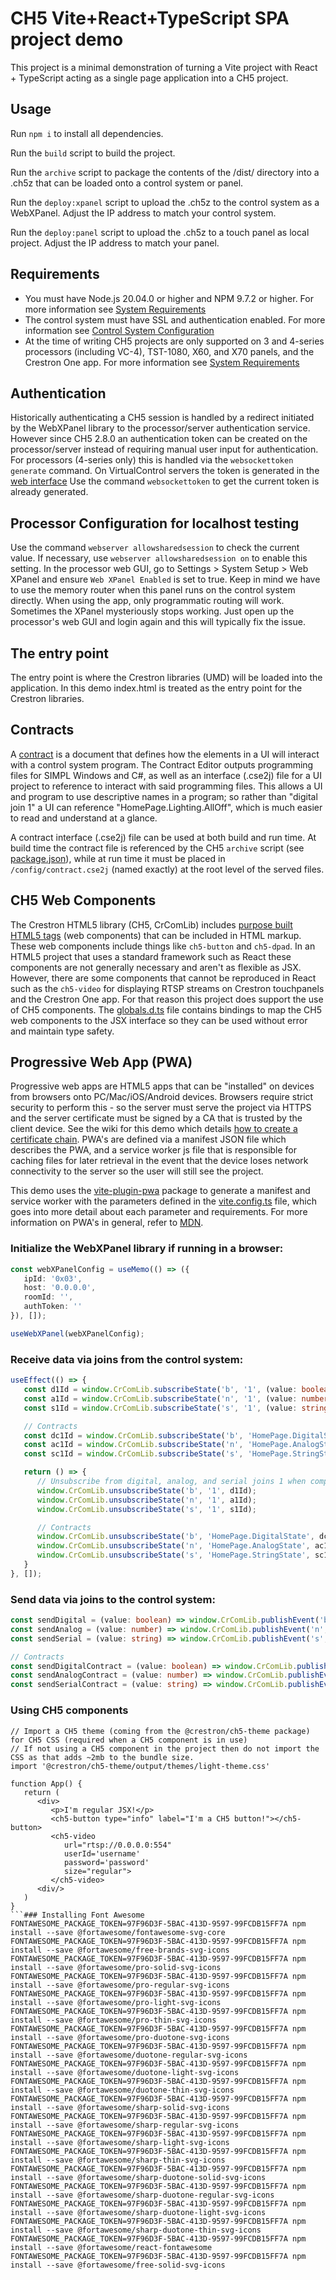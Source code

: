 # CH5 Vite+React+TypeScript SPA project demo

This project is a minimal demonstration of turning a Vite project with React + TypeScript acting as a single page application into a CH5 project.

## Usage
Run `npm i` to install all dependencies.

Run the `build` script to build the project.

Run the `archive` script to package the contents of the /dist/ directory into a .ch5z that can be loaded onto a control system or panel.

Run the `deploy:xpanel` script to upload the .ch5z to the control system as a WebXPanel. Adjust the IP address to match your control system.

Run the `deploy:panel` script to upload the .ch5z to a touch panel as local project. Adjust the IP address to match your panel.

## Requirements
 - You must have Node.js 20.04.0 or higher and NPM 9.7.2 or higher. For more information see [System Requirements](https://sdkcon78221.crestron.com/sdk/Crestron_HTML5UI/Content/Topics/QS-System-Requirements.htm)
 - The control system must have SSL and authentication enabled. For more information see [Control System Configuration](https://sdkcon78221.crestron.com/sdk/Crestron_HTML5UI/Content/Topics/Platforms/X-CS-Settings.htm)
 - At the time of writing CH5 projects are only supported on 3 and 4-series processors (including VC-4), TST-1080, X60, and X70 panels, and the Crestron One app. For more information see [System Requirements](https://sdkcon78221.crestron.com/sdk/Crestron_HTML5UI/Content/Topics/QS-System-Requirements.htm)

## Authentication
Historically authenticating a CH5 session is handled by a redirect initiated by the WebXPanel library to the processor/server authentication service. However since CH5 2.8.0 an authentication token can be created on the processor/server instead of requiring manual user input for authentication. For processors (4-series only) this is handled via the ```websockettoken generate``` command. On VirtualControl servers the token is generated in the [web interface](https://docs.crestron.com/en-us/8912/content/topics/configuration/Web-Configuration.htm?#Tokens)
Use the command ```websockettoken``` to get the current token is already generated.

## Processor Configuration for localhost testing
Use the command ```webserver allowsharedsession``` to check the current value. If necessary, use ```webserver allowsharedsession on``` to enable this setting.
In the processor web GUI, go to Settings > System Setup > Web XPanel and ensure ```Web XPanel Enabled``` is set to true.
Keep in mind we have to use the memory router when this panel runs on the control system directly. When using the app, only programmatic routing will work.
Sometimes the XPanel mysteriously stops working. Just open up the processor's web GUI and login again and this will typically fix the issue.

## The entry point
The entry point is where the Crestron libraries (UMD) will be loaded into the application. In this demo index.html is treated as the entry point for the Crestron libraries.

## Contracts
A [contract](https://sdkcon78221.crestron.com/sdk/Crestron_HTML5UI/Content/Topics/CE-Overview.htm) is a document that defines how the elements in a UI will interact with a control system program. The Contract Editor outputs programming files for SIMPL Windows and C#, as well as an interface (.cse2j) file for a UI project to reference to interact with said programming files. This allows a UI and program to use descriptive names in a program; so rather than "digital join 1" a UI can reference "HomePage.Lighting.AllOff", which is much easier to read and understand at a glance.

A contract interface (.cse2j) file can be used at both build and run time. At build time the contract file is referenced by the CH5 `archive` script (see [package.json](package.json)), while at run time it must be placed in `/config/contract.cse2j` (named exactly) at the root level of the served files.

## CH5 Web Components
The Crestron HTML5 library (CH5, CrComLib) includes [purpose built HTML5 tags](https://sdkcon78221.crestron.com/sdk/Crestron_HTML5UI/Content/Topics/UI-QS-Common-Attribute-Property.htm) (web components) that can be included in HTML markup. These web components include things like `ch5-button` and `ch5-dpad`. In an HTML5 project that uses a standard framework such as React these components are not generally necessary and aren't as flexible as JSX. However, there are some components that cannot be reproduced in React such as the `ch5-video` for displaying RTSP streams on Crestron touchpanels and the Crestron One app. For that reason this project does support the use of CH5 components. The [globals.d.ts](/src/globals.d.ts) file contains bindings to map the CH5 web components to the JSX interface so they can be used without error and maintain type safety.

## Progressive Web App (PWA)
Progressive web apps are HTML5 apps that can be "installed" on devices from browsers onto PC/Mac/iOS/Android devices. Browsers require strict security to perform this - so the server must serve the project via HTTPS and the server certificate must be signed by a CA that is trusted by the client device. See the wiki for this demo which details [how to create a certificate chain](https://github.com/jphillipsCrestron/ch5-react-ts-template/wiki/Creating-a-certificate-chain-(for-PWA)). PWA's are defined via a manifest JSON file which describes the PWA, and a service worker js file that is responsible for caching files for later retrieval in the event that the device loses network connectivity to the server so the user will still see the project.

This demo uses the [vite-plugin-pwa](https://github.com/vite-pwa/vite-plugin-pwa) package to generate a manifest and service worker with the parameters defined in the [vite.config.ts](vite.config.ts) file, which goes into more detail about each parameter and requirements. For more information on PWA's in general, refer to [MDN](https://developer.mozilla.org/en-US/docs/Web/Progressive_web_apps).

### Initialize the WebXPanel library if running in a browser:
```ts
const webXPanelConfig = useMemo(() => ({
   ipId: '0x03',
   host: '0.0.0.0',
   roomId: '',
   authToken: ''
}), []);

useWebXPanel(webXPanelConfig);
```

### Receive data via joins from the control system:
```ts
useEffect(() => {
   const d1Id = window.CrComLib.subscribeState('b', '1', (value: boolean) => setDigitalState(value));
   const a1Id = window.CrComLib.subscribeState('n', '1', (value: number) => setAnalogState(value));
   const s1Id = window.CrComLib.subscribeState('s', '1', (value: string) => setSerialState(value));

   // Contracts
   const dc1Id = window.CrComLib.subscribeState('b', 'HomePage.DigitalState', (value: boolean) => setDigitalContractState(value));
   const ac1Id = window.CrComLib.subscribeState('n', 'HomePage.AnalogState', (value: number) => setAnalogContractState(value));
   const sc1Id = window.CrComLib.subscribeState('s', 'HomePage.StringState', (value: string) => setSerial

   return () => {
      // Unsubscribe from digital, analog, and serial joins 1 when component unmounts
      window.CrComLib.unsubscribeState('b', '1', d1Id);
      window.CrComLib.unsubscribeState('n', '1', a1Id);
      window.CrComLib.unsubscribeState('s', '1', s1Id);

      // Contracts
      window.CrComLib.unsubscribeState('b', 'HomePage.DigitalState', dc1Id);
      window.CrComLib.unsubscribeState('n', 'HomePage.AnalogState', ac1Id);
      window.CrComLib.unsubscribeState('s', 'HomePage.StringState', sc1Id);
   }
}, []);
```

### Send data via joins to the control system:
```ts
const sendDigital = (value: boolean) => window.CrComLib.publishEvent('b', '1', value);
const sendAnalog = (value: number) => window.CrComLib.publishEvent('n', '1', value);
const sendSerial = (value: string) => window.CrComLib.publishEvent('s', '1', value);

// Contracts
const sendDigitalContract = (value: boolean) => window.CrComLib.publishEvent('b', 'HomePage.DigitalEvent', value);
const sendAnalogContract = (value: number) => window.CrComLib.publishEvent('n', 'HomePage.AnalogEvent', value);
const sendSerialContract = (value: string) => window.CrComLib.publishEvent('s', 'HomePage.StringEvent', value);
```

### Using CH5 components
```tsx
// Import a CH5 theme (coming from the @crestron/ch5-theme package) for CH5 CSS (required when a CH5 component is in use)
// If not using a CH5 component in the project then do not import the CSS as that adds ~2mb to the bundle size.
import '@crestron/ch5-theme/output/themes/light-theme.css'

function App() {
   return (
      <div>
         <p>I'm regular JSX!</p>
         <ch5-button type="info" label="I'm a CH5 button!"></ch5-button>
         <ch5-video 
            url="rtsp://0.0.0.0:554" 
            userId='username' 
            password='password' 
            size="regular">
         </ch5-video>
      <div/>
   )
}
```### Installing Font Awesome
FONTAWESOME_PACKAGE_TOKEN=97F96D3F-5BAC-413D-9597-99FCDB15FF7A npm install --save @fortawesome/fontawesome-svg-core
FONTAWESOME_PACKAGE_TOKEN=97F96D3F-5BAC-413D-9597-99FCDB15FF7A npm install --save @fortawesome/free-brands-svg-icons
FONTAWESOME_PACKAGE_TOKEN=97F96D3F-5BAC-413D-9597-99FCDB15FF7A npm install --save @fortawesome/pro-solid-svg-icons
FONTAWESOME_PACKAGE_TOKEN=97F96D3F-5BAC-413D-9597-99FCDB15FF7A npm install --save @fortawesome/pro-regular-svg-icons
FONTAWESOME_PACKAGE_TOKEN=97F96D3F-5BAC-413D-9597-99FCDB15FF7A npm install --save @fortawesome/pro-light-svg-icons
FONTAWESOME_PACKAGE_TOKEN=97F96D3F-5BAC-413D-9597-99FCDB15FF7A npm install --save @fortawesome/pro-thin-svg-icons
FONTAWESOME_PACKAGE_TOKEN=97F96D3F-5BAC-413D-9597-99FCDB15FF7A npm install --save @fortawesome/pro-duotone-svg-icons
FONTAWESOME_PACKAGE_TOKEN=97F96D3F-5BAC-413D-9597-99FCDB15FF7A npm install --save @fortawesome/duotone-regular-svg-icons
FONTAWESOME_PACKAGE_TOKEN=97F96D3F-5BAC-413D-9597-99FCDB15FF7A npm install --save @fortawesome/duotone-light-svg-icons
FONTAWESOME_PACKAGE_TOKEN=97F96D3F-5BAC-413D-9597-99FCDB15FF7A npm install --save @fortawesome/duotone-thin-svg-icons
FONTAWESOME_PACKAGE_TOKEN=97F96D3F-5BAC-413D-9597-99FCDB15FF7A npm install --save @fortawesome/sharp-solid-svg-icons
FONTAWESOME_PACKAGE_TOKEN=97F96D3F-5BAC-413D-9597-99FCDB15FF7A npm install --save @fortawesome/sharp-regular-svg-icons
FONTAWESOME_PACKAGE_TOKEN=97F96D3F-5BAC-413D-9597-99FCDB15FF7A npm install --save @fortawesome/sharp-light-svg-icons
FONTAWESOME_PACKAGE_TOKEN=97F96D3F-5BAC-413D-9597-99FCDB15FF7A npm install --save @fortawesome/sharp-thin-svg-icons
FONTAWESOME_PACKAGE_TOKEN=97F96D3F-5BAC-413D-9597-99FCDB15FF7A npm install --save @fortawesome/sharp-duotone-solid-svg-icons
FONTAWESOME_PACKAGE_TOKEN=97F96D3F-5BAC-413D-9597-99FCDB15FF7A npm install --save @fortawesome/sharp-duotone-regular-svg-icons
FONTAWESOME_PACKAGE_TOKEN=97F96D3F-5BAC-413D-9597-99FCDB15FF7A npm install --save @fortawesome/sharp-duotone-light-svg-icons
FONTAWESOME_PACKAGE_TOKEN=97F96D3F-5BAC-413D-9597-99FCDB15FF7A npm install --save @fortawesome/sharp-duotone-thin-svg-icons
FONTAWESOME_PACKAGE_TOKEN=97F96D3F-5BAC-413D-9597-99FCDB15FF7A npm install --save @fortawesome/react-fontawesome
FONTAWESOME_PACKAGE_TOKEN=97F96D3F-5BAC-413D-9597-99FCDB15FF7A npm install --save @fortawesome/free-solid-svg-icons